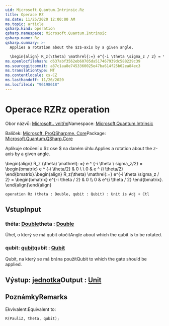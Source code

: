 ```yaml
---
uid: Microsoft.Quantum.Intrinsic.Rz
title: Operace RZ
ms.date: 11/25/2020 12:00:00 AM
ms.topic: article
qsharp.kind: operation
qsharp.namespace: Microsoft.Quantum.Intrinsic
qsharp.name: Rz
qsharp.summary: >-
  Applies a rotation about the $z$-axis by a given angle.

  \begin{align} R_z(\theta) \mathrel{:=} e^{-i \theta \sigma_z / 2} = \begin{bmatrix} e^{-i \theta / 2} & 0 \\\\ 0 & e^{i \theta / 2} \end{bmatrix}. \end{align}
ms.openlocfilehash: d637abf3562eb60705da517467939dc588229c39
ms.sourcegitcommit: a87c1aa8e7453360025e47ba614f25b02ea84ec3
ms.translationtype: MT
ms.contentlocale: cs-CZ
ms.lasthandoff: 11/26/2020
ms.locfileid: "96198618"
---
```

# <a name="rz-operation"></a><span data-ttu-id="0dfb9-102">Operace RZ</span><span class="sxs-lookup"><span data-stu-id="0dfb9-102">Rz operation</span></span>

<span data-ttu-id="0dfb9-103">Obor názvů: [Microsoft.. vnitřní](xref:Microsoft.Quantum.Intrinsic)</span><span class="sxs-lookup"><span data-stu-id="0dfb9-103">Namespace: [Microsoft.Quantum.Intrinsic](xref:Microsoft.Quantum.Intrinsic)</span></span>

<span data-ttu-id="0dfb9-104">Balíček: [Microsoft. ProQSharpme. Core](https://nuget.org/packages/Microsoft.Quantum.QSharp.Core)</span><span class="sxs-lookup"><span data-stu-id="0dfb9-104">Package: [Microsoft.Quantum.QSharp.Core](https://nuget.org/packages/Microsoft.Quantum.QSharp.Core)</span></span>


<span data-ttu-id="0dfb9-105">Aplikuje otočení o $z ose $ na daném úhlu.</span><span class="sxs-lookup"><span data-stu-id="0dfb9-105">Applies a rotation about the $z$-axis by a given angle.</span></span>

<span data-ttu-id="0dfb9-106">\begin{align} R_z (\theta) \mathrel{: =} e ^ {-i \theta \ sigma_z/2} = \begin{bmatrix} e ^ {-i \theta/2} & 0 \\ \\ 0 & e ^ {i \theta/2} \end{bmatrix}.</span><span class="sxs-lookup"><span data-stu-id="0dfb9-106">\begin{align} R_z(\theta) \mathrel{:=} e^{-i \theta \sigma_z / 2} = \begin{bmatrix} e^{-i \theta / 2} & 0 \\\\ 0 & e^{i \theta / 2} \end{bmatrix}.</span></span>
<span data-ttu-id="0dfb9-107">\end{align}</span><span class="sxs-lookup"><span data-stu-id="0dfb9-107">\end{align}</span></span>

```qsharp
operation Rz (theta : Double, qubit : Qubit) : Unit is Adj + Ctl
```


## <a name="input"></a><span data-ttu-id="0dfb9-108">Vstup</span><span class="sxs-lookup"><span data-stu-id="0dfb9-108">Input</span></span>

### <a name="theta--double"></a><span data-ttu-id="0dfb9-109">théta: [Double](xref:microsoft.quantum.lang-ref.double)</span><span class="sxs-lookup"><span data-stu-id="0dfb9-109">theta : [Double](xref:microsoft.quantum.lang-ref.double)</span></span>

<span data-ttu-id="0dfb9-110">Úhel, o který se má qubit otočit</span><span class="sxs-lookup"><span data-stu-id="0dfb9-110">Angle about which the qubit is to be rotated.</span></span>


### <a name="qubit--qubit"></a><span data-ttu-id="0dfb9-111">qubit: [qubit](xref:microsoft.quantum.lang-ref.qubit)</span><span class="sxs-lookup"><span data-stu-id="0dfb9-111">qubit : [Qubit](xref:microsoft.quantum.lang-ref.qubit)</span></span>

<span data-ttu-id="0dfb9-112">Qubit, na který se má brána použít</span><span class="sxs-lookup"><span data-stu-id="0dfb9-112">Qubit to which the gate should be applied.</span></span>



## <a name="output--unit"></a><span data-ttu-id="0dfb9-113">Výstup: [jednotka](xref:microsoft.quantum.lang-ref.unit)</span><span class="sxs-lookup"><span data-stu-id="0dfb9-113">Output : [Unit](xref:microsoft.quantum.lang-ref.unit)</span></span>



## <a name="remarks"></a><span data-ttu-id="0dfb9-114">Poznámky</span><span class="sxs-lookup"><span data-stu-id="0dfb9-114">Remarks</span></span>

<span data-ttu-id="0dfb9-115">Ekvivalent:</span><span class="sxs-lookup"><span data-stu-id="0dfb9-115">Equivalent to:</span></span>

```qsharp
R(PauliZ, theta, qubit);
```